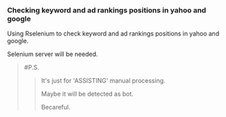 ### Checking keyword and ad rankings positions in yahoo and google

Using Rselenium to check keyword and ad rankings positions in yahoo and google.

Selenium server will be needed. 

> #P.S.
>>
>> It's just for 'ASSISTING' manual processing. 
>>
>> Maybe it will be detected as bot.
>>
>> Becareful.
